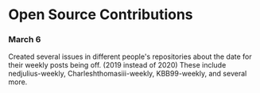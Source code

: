 # Open Source Contributions




### March 6
Created several issues in different people's repositories about the date for their weekly posts
being off.  (2019 instead of 2020)  These include nedjulius-weekly, 
Charleshthomasiii-weekly, KBB99-weekly, and several more. 
